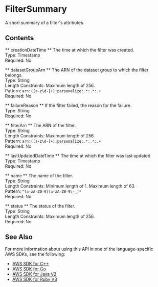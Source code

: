 # FilterSummary<a name="API_FilterSummary"></a>

A short summary of a filter's attributes\.

## Contents<a name="API_FilterSummary_Contents"></a>

 ** creationDateTime **   <a name="personalize-Type-FilterSummary-creationDateTime"></a>
The time at which the filter was created\.  
Type: Timestamp  
Required: No

 ** datasetGroupArn **   <a name="personalize-Type-FilterSummary-datasetGroupArn"></a>
The ARN of the dataset group to which the filter belongs\.  
Type: String  
Length Constraints: Maximum length of 256\.  
Pattern: `arn:([a-z\d-]+):personalize:.*:.*:.+`   
Required: No

 ** failureReason **   <a name="personalize-Type-FilterSummary-failureReason"></a>
If the filter failed, the reason for the failure\.  
Type: String  
Required: No

 ** filterArn **   <a name="personalize-Type-FilterSummary-filterArn"></a>
The ARN of the filter\.  
Type: String  
Length Constraints: Maximum length of 256\.  
Pattern: `arn:([a-z\d-]+):personalize:.*:.*:.+`   
Required: No

 ** lastUpdatedDateTime **   <a name="personalize-Type-FilterSummary-lastUpdatedDateTime"></a>
The time at which the filter was last updated\.  
Type: Timestamp  
Required: No

 ** name **   <a name="personalize-Type-FilterSummary-name"></a>
The name of the filter\.  
Type: String  
Length Constraints: Minimum length of 1\. Maximum length of 63\.  
Pattern: `^[a-zA-Z0-9][a-zA-Z0-9\-_]*`   
Required: No

 ** status **   <a name="personalize-Type-FilterSummary-status"></a>
The status of the filter\.  
Type: String  
Length Constraints: Maximum length of 256\.  
Required: No

## See Also<a name="API_FilterSummary_SeeAlso"></a>

For more information about using this API in one of the language\-specific AWS SDKs, see the following:
+  [AWS SDK for C\+\+](https://docs.aws.amazon.com/goto/SdkForCpp/personalize-2018-05-22/FilterSummary) 
+  [AWS SDK for Go](https://docs.aws.amazon.com/goto/SdkForGoV1/personalize-2018-05-22/FilterSummary) 
+  [AWS SDK for Java V2](https://docs.aws.amazon.com/goto/SdkForJavaV2/personalize-2018-05-22/FilterSummary) 
+  [AWS SDK for Ruby V3](https://docs.aws.amazon.com/goto/SdkForRubyV3/personalize-2018-05-22/FilterSummary) 